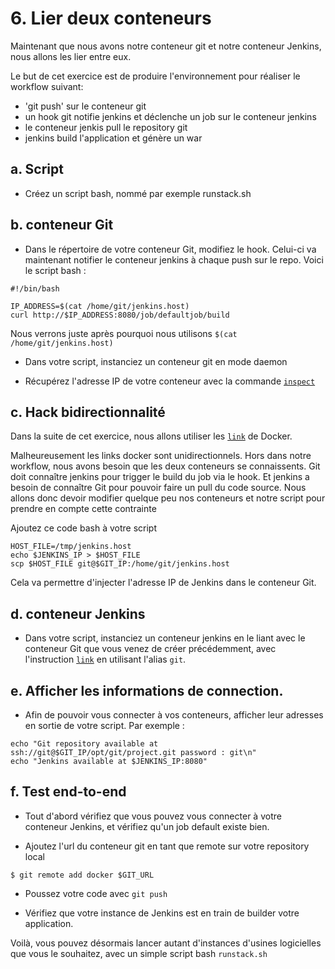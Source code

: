 # 6. Lier deux conteneurs

Maintenant que nous avons notre conteneur git et notre conteneur Jenkins, nous allons les lier entre eux.

Le but de cet exercice est de produire l'environnement pour réaliser le workflow suivant:
- 'git push' sur le conteneur git
- un hook git notifie jenkins et déclenche un job sur le conteneur jenkins
- le conteneur jenkis pull le repository git
- jenkins build l'application et génère un war

## a. Script

* Créez un script bash, nommé par exemple runstack.sh


## b. conteneur Git

* Dans le répertoire de votre conteneur Git, modifiez le hook. Celui-ci va maintenant notifier le conteneur jenkins à chaque push sur le repo. Voici le script bash :

```
#!/bin/bash

IP_ADDRESS=$(cat /home/git/jenkins.host)
curl http://$IP_ADDRESS:8080/job/defaultjob/build
```

Nous verrons juste après pourquoi nous utilisons `$(cat /home/git/jenkins.host)`


* Dans votre script, instanciez un conteneur git en mode daemon

* Récupérez l'adresse IP de votre conteneur avec la commande [`inspect`](http://docs.docker.io/en/latest/reference/commandline/cli/#inspect)

## c. Hack bidirectionnalité

Dans la suite de cet exercice, nous allons utiliser les [`link`](http://docs.docker.io/en/latest/use/working_with_links_names/) de Docker.

Malheureusement les links docker sont unidirectionnels. Hors dans notre workflow, nous avons besoin que les deux conteneurs se connaissents. Git doit connaître jenkins pour trigger le build du job via le hook. Et jenkins a besoin de connaître Git pour pouvoir faire un pull du code source. Nous allons donc devoir modifier quelque peu nos conteneurs et notre script pour prendre en compte cette contrainte

Ajoutez ce code bash à votre script

```
HOST_FILE=/tmp/jenkins.host
echo $JENKINS_IP > $HOST_FILE
scp $HOST_FILE git@$GIT_IP:/home/git/jenkins.host
```

Cela va permettre d'injecter l'adresse IP de Jenkins dans le conteneur Git.

## d. conteneur Jenkins

* Dans votre script, instanciez un conteneur jenkins en le liant avec le conteneur Git que vous venez de créer précédemment, avec l'instruction [`link`](http://docs.docker.io/en/latest/use/working_with_links_names/) en utilisant l'alias `git`.

## e. Afficher les informations de connection.

* Afin de pouvoir vous connecter à vos conteneurs, afficher leur adresses en sortie de votre script. Par exemple :

```
echo "Git repository available at ssh://git@$GIT_IP/opt/git/project.git password : git\n"
echo "Jenkins available at $JENKINS_IP:8080"
```

## f. Test end-to-end

* Tout d'abord vérifiez que vous pouvez vous connecter à votre conteneur Jenkins, et vérifiez qu'un job default existe bien.

* Ajoutez l'url du conteneur git en tant que remote sur votre repository local

```
$ git remote add docker $GIT_URL
```

* Poussez votre code avec `git push`

* Vérifiez que votre instance de Jenkins est en train de builder votre application.

Voilà, vous pouvez désormais lancer autant d'instances d'usines logicielles que vous le souhaitez, avec un simple script bash `runstack.sh`
